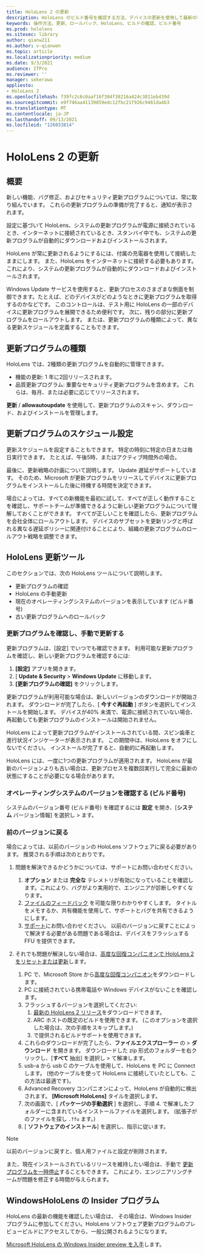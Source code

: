 ```yaml
---
title: HoloLens 2 の更新
description: HoloLens のビルド番号を確認する方法、デバイスの更新を使用して最新の状態に保つ方法、insider プログラムに参加する方法、および更新プログラムをロールバックする方法について説明します。
keywords: 操作方法、更新、ロールバック、HoloLens、ビルドの確認、ビルド番号
ms.prod: hololens
ms.sitesec: library
author: qianw211
ms.author: v-qianwen
ms.topic: article
ms.localizationpriority: medium
ms.date: 9/3/2021
audience: ITPro
ms.reviewer: ''
manager: sekerawa
appliesto:
- HoloLens 2
ms.openlocfilehash: f39fc2c6c0aaf16f304f38216a424c3811eb439d
ms.sourcegitcommit: e9f746aa41139859edc12fbc21f926c9461da4b3
ms.translationtype: MT
ms.contentlocale: ja-JP
ms.lasthandoff: 09/13/2021
ms.locfileid: "126033814"
---
```

# <a name="update-hololens-2"></a>HoloLens 2 の更新

## <a name="overview"></a>概要

新しい機能、バグ修正、およびセキュリティ更新プログラムについては、常に取り組んでいます。 これらの更新プログラムの準備が完了すると、通知が表示されます。

設定に基づいて HoloLens、システムの更新プログラムが電源に接続されているとき、インターネットに接続されているとき、スタンバイ中でも、システムの更新プログラムが自動的にダウンロードおよびインストールされます。

HoloLens が常に更新されるようにするには、付属の充電器を使用して接続したままにします。 また、HoloLens をインターネットに接続する必要もあります。 これにより、システムの更新プログラムが自動的にダウンロードおよびインストールされます。 

Windows Update サービスを使用すると、更新プロセスのさまざまな側面を制御できます。たとえば、どのデバイスがどのようなときに更新プログラムを取得するのかなどです。 このコントロールは、テスト用に HoloLens の一部のデバイスに更新プログラムを展開できるため便利です。 次に、残りの部分に更新プログラムをロールアウトします。 または、更新プログラムの種類によって、異なる更新スケジュールを定義することもできます。

## <a name="types-of-updates"></a>更新プログラムの種類

HoloLens では、2種類の更新プログラムを自動的に管理できます。 

- 機能の更新: 1 年に2回リリースされます。
- 品質更新プログラム: 重要なセキュリティ更新プログラムを含めます。 これらは、毎月、または必要に応じてリリースされます。

**更新** / **allowautoupdate** を使用して、更新プログラムのスキャン、ダウンロード、およびインストールを管理します。 

## <a name="scheduling-updates"></a>更新プログラムのスケジュール設定

更新スケジュールを設定することもできます。 特定の時刻に特定の日または毎日実行できます。 たとえば、午後5時、またはアクティブ時間外の場合。

最後に、更新戦略の計画について説明します。 Update 遅延がサポートしています。 そのため、Microsoft が更新プログラムをリリースしてデバイスに更新プログラムをインストールした後に待機する時間を決定できます。

場合によっては、すべての新機能を最初に試して、すべてが正しく動作することを確認し、サポートチームが準備できるように新しい更新プログラムについて理解しておくことができます。 すべてが正しいことを確認したら、更新プログラムを会社全体にロールアウトします。 デバイスのサブセットを更新リングと呼ばれる異なる遅延ポリシーに関連付けることにより、組織の更新プログラムのロールアウト戦略を調整できます。

## <a name="hololens-update-tools"></a>HoloLens 更新ツール

このセクションでは、次の HoloLens ツールについて説明します。

- 更新プログラムの確認
- HoloLens の手動更新
- 現在のオペレーティングシステムのバージョンを表示しています (ビルド番号)
- 古い更新プログラムへのロールバック

### <a name="check-for-updates-and-manually-update"></a>更新プログラムを確認し、手動で更新する

更新プログラムは、[設定] でいつでも確認できます。  利用可能な更新プログラムを確認し、新しい更新プログラムを確認するには:

1. **[設定]** アプリを開きます。
1. [ **Update & Security**  >  **Windows Update** に移動します。
1. **[更新プログラムの確認]** をクリックします。

更新プログラムが利用可能な場合は、新しいバージョンのダウンロードが開始されます。 ダウンロードが完了したら、[ **今すぐ再起動** ] ボタンを選択してインストールを開始します。 デバイスが40% 未満で、電源に接続されていない場合、再起動しても更新プログラムのインストールは開始されません。

HoloLens によって更新プログラムがインストールされている間、スピン歯車と進行状況インジケーターが表示されます。 この期間中は、HoloLens をオフにしないでください。 インストールが完了すると、自動的に再起動します。

HoloLens には、一度に1つの更新プログラムが適用されます。  HoloLens が最新のバージョンよりも古い場合は、更新プロセスを複数回実行して完全に最新の状態にすることが必要になる場合があります。

### <a name="check-your-operating-system-version-build-number"></a>オペレーティングシステムのバージョンを確認する (ビルド番号)

システムのバージョン番号 (ビルド番号) を確認するには **設定** を開き、[**システム** バージョン情報] を選択し  >  ます。

### <a name="go-back-to-a-previous-version"></a>前のバージョンに戻る

場合によっては、以前のバージョンの HoloLens ソフトウェアに戻る必要があります。 推奨される手順は次のとおりです。

1. 問題を解決できるかどうかについては、サポートにお問い合わせください。
    1. **オプション** または **完全な** テレメトリが有効になっていることを確認します。これにより、バグがより実用的で、エンジニアが診断しやすくなります。
    1. [ファイルのフィードバック](hololens-feedback.md) を可能な限りわかりやすくします。 タイトルをメモするか、共有機能を使用して、サポートとバグを共有できるようにします。
    1. [サポート](https://aka.ms/hlsupport)にお問い合わせください。 以前のバージョンに戻すことによって解決する必要がある問題である場合は、デバイスをフラッシュする FFU を提供できます。

1. それでも問題が解決しない場合は、[高度な回復コンパニオンで HoloLens 2 をリセットまたは更新](hololens-recovery.md)します。
    1. PC で、Microsoft Store から[高度な回復コンパニオン](https://www.microsoft.com/p/advanced-recovery-companion/9p74z35sfrs8?activetab=pivot:overviewtab)をダウンロードします。
    1. PC に接続されている携帯電話や Windows デバイスがないことを確認します。
    1. フラッシュするバージョンを選択してください:
        1. [最新の HoloLens 2 リリース](https://aka.ms/hololens2download)をダウンロードできます。
        1. ARC ホストの既定のビルドを使用できます。 (このオプションを選択した場合は、次の手順をスキップします。)
        1. で提供されるビルドサポートを使用できます。
    1. これらのダウンロードが完了したら、**ファイルエクスプローラー** の  >  **ダウンロード** を開きます。 ダウンロードした zip 形式のフォルダーを右クリックし、[**すべて** 抽出] を選択し  >  て解凍します。
    1. usb-a から usb C のケーブルを使用して、HoloLens を PC に Connect します。 (他のケーブルを使って HoloLens に接続していたとしても、この方法は最適です)。
    1. Advanced Recovery コンパニオンによって、HoloLens が自動的に検出されます。 **[Microsoft HoloLens]** タイルを選択します。
    1. 次の画面で、[ **パッケージの手動選択** ] を選択し、手順 4. で解凍したフォルダーに含まれているインストールファイルを選択します。 (拡張子がのファイルを探し `.ffu` ます。)
    1. [ **ソフトウェアのインストール**] を選択し、指示に従います。

> [!NOTE]
> 以前のバージョンに戻すと、個人用ファイルと設定が削除されます。

また、現在インストールされているリリースを維持したい場合は、手動で [更新プログラムを一時停止](hololens-updates.md#pause-updates-via-device)することもできます。 これにより、エンジニアリングチームが問題を修正する時間が与えられます。

## <a name="windows-insider-program-on-hololens"></a>WindowsHoloLens の Insider プログラム

HoloLens の最新の機能を確認したい場合は、  その場合は、Windows Insider プログラムに参加してください。HoloLens ソフトウェア更新プログラムのプレビュービルドにアクセスしてから、一般公開されるようになります。

[Microsoft HoloLens の Windows Insider preview を入手](hololens-insider.md)します。